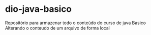 # dio-java-basico
Repositório para armazenar todo o conteúdo do curso de java Basico
Alterando o conteudo de um arquivo de forma local